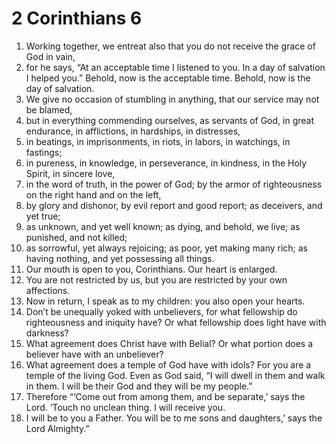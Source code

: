 ﻿
# 2 Corinthians 6
1. Working together, we entreat also that you do not receive the grace of God in vain, 
2. for he says, “At an acceptable time I listened to you. In a day of salvation I helped you.” Behold, now is the acceptable time. Behold, now is the day of salvation. 
3. We give no occasion of stumbling in anything, that our service may not be blamed, 
4. but in everything commending ourselves, as servants of God, in great endurance, in afflictions, in hardships, in distresses, 
5. in beatings, in imprisonments, in riots, in labors, in watchings, in fastings; 
6. in pureness, in knowledge, in perseverance, in kindness, in the Holy Spirit, in sincere love, 
7. in the word of truth, in the power of God; by the armor of righteousness on the right hand and on the left, 
8. by glory and dishonor, by evil report and good report; as deceivers, and yet true; 
9. as unknown, and yet well known; as dying, and behold, we live; as punished, and not killed; 
10. as sorrowful, yet always rejoicing; as poor, yet making many rich; as having nothing, and yet possessing all things. 
11. Our mouth is open to you, Corinthians. Our heart is enlarged. 
12. You are not restricted by us, but you are restricted by your own affections. 
13. Now in return, I speak as to my children: you also open your hearts. 
14. Don’t be unequally yoked with unbelievers, for what fellowship do righteousness and iniquity have? Or what fellowship does light have with darkness? 
15. What agreement does Christ have with Belial? Or what portion does a believer have with an unbeliever? 
16. What agreement does a temple of God have with idols? For you are a temple of the living God. Even as God said, “I will dwell in them and walk in them. I will be their God and they will be my people.” 
17. Therefore “‘Come out from among them, and be separate,’ says the Lord. ‘Touch no unclean thing. I will receive you. 
18. I will be to you a Father. You will be to me sons and daughters,’ says the Lord Almighty.” 
